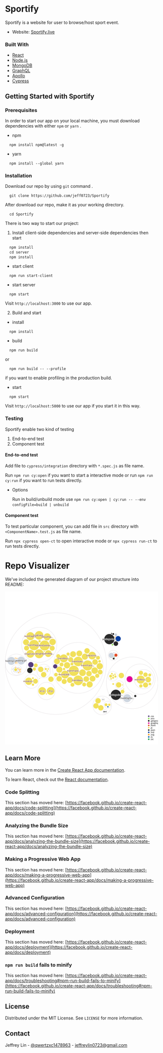# Sportify

Sportify is a website for user to browse/host sport event.
- Website: [Sportify.live](www.sportify.live)
### Built With
- [React](https://reactjs.org/)
- [Node.js](https://nodejs.org/en/)
- [MongoDB](https://www.mongodb.com/)
- [GraphQL](https://graphql.org/)
- [Apollo](https://www.apollographql.com/)
- [Cypress](https://www.cypress.io/)
## Getting Started with Sportify

### Prerequisites
In order to start our app on your local machine, you must download dependencies with either ```npm``` or ```yarn``` .
  -  npm
  ```
    npm install npm@latest -g
  ```
  - yarn 
  ```
    npm install --global yarn
  ```
### Installation
Download our repo by using ```git``` command .
  ```
    git clone https://github.com/jeff0723/Sportify
  ```
After download our repo, make it as your working directory.
  ```
    cd Sportify
  ```
There is two way to start our project:
  1. Install client-side dependencies and server-side dependencies then start
  ```
    npm install
    cd server 
    npm install
  ```
  - start client 
  ```
    npm run start-client
  ```
  - start server 
  ```
    npm start
  ```
  Visit ```http://localhost:3000``` to use our app.
  
  2. Build and start
  - install
  ```
    npm install
  ```
  - build
  ```
    npm run build
  ```
  or 
  ```
    npm run build -- --profile
  ```
  if you want to enable profiling in the production build.
  - start 
  ``` 
    npm start
  ```
  Visit ```http://localhost:5000``` to use our app if you start it in this way.
  
### Testing

Sportify enable two kind of testing
1. End-to-end test
2. Component test


#### End-to-end test

  Add file to ```cypress/integration``` directory with ```*.spec.js``` as file name.

  Run ```npm run cy:open``` if you want to start a interactive mode or run ```npm run cy:run``` if you want to run tests directly.

- Options 

  Run in build/unbuild mode use ```npm run cy:open | cy:run -- --env configFile=build | unbuild```


#### Component test 
  
  To test particular component, you can add file in ```src``` directory with ```<ComponentName>.test.js``` as file name.

  Run ```npx cypress open-ct``` to open interactive mode or ```npx cypress run-ct``` to run tests directly.



# Repo Visualizer

We've included the generated diagram of our project structure into README:

![Visualization of this repo](./diagram.svg)


## Learn More

You can learn more in the [Create React App documentation](https://facebook.github.io/create-react-app/docs/getting-started).

To learn React, check out the [React documentation](https://reactjs.org/).

### Code Splitting

This section has moved here: [https://facebook.github.io/create-react-app/docs/code-splitting](https://facebook.github.io/create-react-app/docs/code-splitting)

### Analyzing the Bundle Size

This section has moved here: [https://facebook.github.io/create-react-app/docs/analyzing-the-bundle-size](https://facebook.github.io/create-react-app/docs/analyzing-the-bundle-size)

### Making a Progressive Web App

This section has moved here: [https://facebook.github.io/create-react-app/docs/making-a-progressive-web-app](https://facebook.github.io/create-react-app/docs/making-a-progressive-web-app)

### Advanced Configuration

This section has moved here: [https://facebook.github.io/create-react-app/docs/advanced-configuration](https://facebook.github.io/create-react-app/docs/advanced-configuration)

### Deployment

This section has moved here: [https://facebook.github.io/create-react-app/docs/deployment](https://facebook.github.io/create-react-app/docs/deployment)

### `npm run build` fails to minify

This section has moved here: [https://facebook.github.io/create-react-app/docs/troubleshooting#npm-run-build-fails-to-minify](https://facebook.github.io/create-react-app/docs/troubleshooting#npm-run-build-fails-to-minify)


<!-- LICENSE -->
## License

Distributed under the MIT License. See `LICENSE` for more information.


<!-- CONTACT -->
## Contact

Jeffrey Lin - [@qwertzxc1478963](https://twitter.com/qwertzxc1478963) - jeffreylin0723@gmail.com
